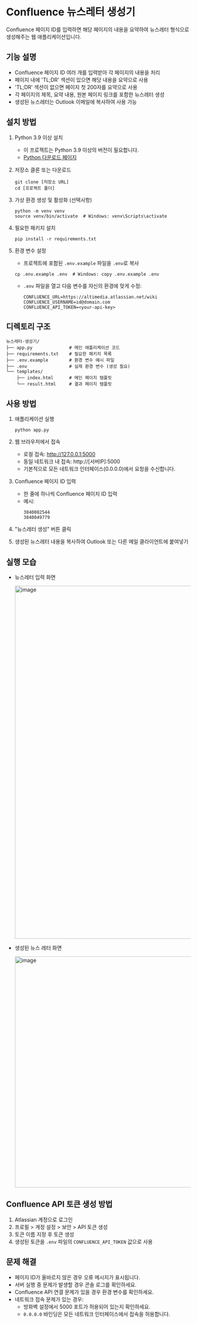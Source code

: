 # Confluence 뉴스레터 생성기

Confluence 페이지 ID를 입력하면 해당 페이지의 내용을 요약하여 뉴스레터 형식으로 생성해주는 웹 애플리케이션입니다.

## 기능 설명

- Confluence 페이지 ID 여러 개를 입력받아 각 페이지의 내용을 처리
- 페이지 내에 'TL;DR' 섹션이 있으면 해당 내용을 요약으로 사용
- 'TL;DR' 섹션이 없으면 페이지 첫 200자를 요약으로 사용
- 각 페이지의 제목, 요약 내용, 원본 페이지 링크를 포함한 뉴스레터 생성
- 생성된 뉴스레터는 Outlook 이메일에 복사하여 사용 가능

## 설치 방법

1. Python 3.9 이상 설치
   - 이 프로젝트는 Python 3.9 이상의 버전이 필요합니다.
   - [Python 다운로드 페이지](https://www.python.org/downloads/)

2. 저장소 클론 또는 다운로드
   ```
   git clone [저장소 URL]
   cd [프로젝트 폴더]
   ```

3. 가상 환경 생성 및 활성화 (선택사항)
   ```
   python -m venv venv
   source venv/bin/activate  # Windows: venv\Scripts\activate
   ```

3. 필요한 패키지 설치
   ```
   pip install -r requirements.txt
   ```

4. 환경 변수 설정
   - 프로젝트에 포함된 `.env.example` 파일을 `.env`로 복사
   ```
   cp .env.example .env  # Windows: copy .env.example .env
   ```
   - `.env` 파일을 열고 다음 변수를 자신의 환경에 맞게 수정:
     ```
     CONFLUENCE_URL=https://altimedia.atlassian.net/wiki
     CONFLUENCE_USERNAME=id@domain.com
     CONFLUENCE_API_TOKEN=<your-api-key>
     ```

## 디렉토리 구조

```
뉴스레터-생성기/
├── app.py              # 메인 애플리케이션 코드
├── requirements.txt    # 필요한 패키지 목록
├── .env.example        # 환경 변수 예시 파일
├── .env                # 실제 환경 변수 (생성 필요)
└── templates/
    ├── index.html      # 메인 페이지 템플릿
    └── result.html     # 결과 페이지 템플릿
```

## 사용 방법

1. 애플리케이션 실행
   ```
   python app.py
   ```

2. 웹 브라우저에서 접속
   - 로컬 접속: http://127.0.0.1:5000
   - 동일 네트워크 내 접속: http://[서버IP]:5000
   - 기본적으로 모든 네트워크 인터페이스(0.0.0.0)에서 요청을 수신합니다.

3. Confluence 페이지 ID 입력
   - 한 줄에 하나씩 Confluence 페이지 ID 입력
   - 예시:
     ```
     3840082544
     3840049779
     ```

4. "뉴스레터 생성" 버튼 클릭

5. 생성된 뉴스레터 내용을 복사하여 Outlook 또는 다른 메일 클라이언트에 붙여넣기

## 실행 모습
   - 뉴스레터 입력 화면
   
     <img width="961" alt="image" src="https://github.com/user-attachments/assets/cc5bf59d-1581-4212-aa1e-e103ce50f5c8" />
   
   - 생성된 뉴스 레터 화면

     <img width="629" alt="image" src="https://github.com/user-attachments/assets/940b7e73-aa3b-45f5-a056-cd3cd6638019" />


## Confluence API 토큰 생성 방법

1. Atlassian 계정으로 로그인
2. 프로필 > 계정 설정 > 보안 > API 토큰 생성
3. 토큰 이름 지정 후 토큰 생성
4. 생성된 토큰을 `.env` 파일의 `CONFLUENCE_API_TOKEN` 값으로 사용

## 문제 해결

- 페이지 ID가 올바르지 않은 경우 오류 메시지가 표시됩니다.
- 서버 실행 중 문제가 발생할 경우 콘솔 로그를 확인하세요.
- Confluence API 연결 문제가 있을 경우 환경 변수를 확인하세요.
- 네트워크 접속 문제가 있는 경우:
  - 방화벽 설정에서 5000 포트가 허용되어 있는지 확인하세요.
  - `0.0.0.0` 바인딩은 모든 네트워크 인터페이스에서 접속을 허용합니다.
